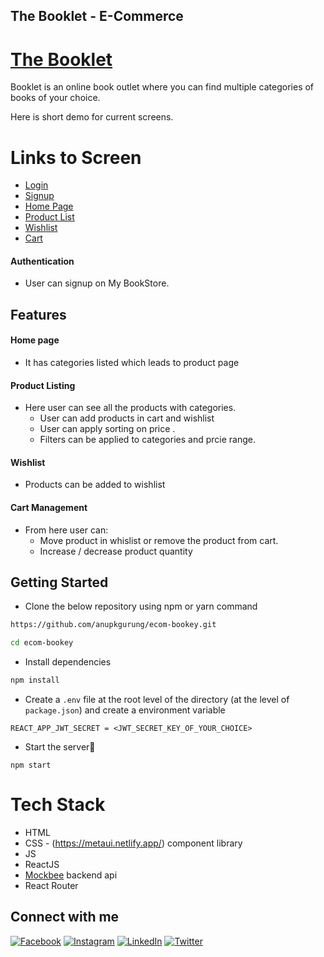 ## The Booklet - E-Commerce

# [The Booklet](https://thebooklet.netlify.app/)


Booklet is an online book outlet where you can find multiple categories of books of your choice.

Here is short demo for current screens.


# Links to Screen

- [Login](https://mybookstore.vercel.app/login)
- [Signup](https://mybookstore.vercel.app/signup)
- [Home Page](https://mybookstore.vercel.app/)
- [Product List](https://mybookstore.vercel.app/products)
- [Wishlist](https://mybookstore.vercel.app/wishlist)
- [Cart](https://mybookstore.vercel.app/cart)

#### Authentication
- User can signup on My BookStore.
  
## Features
 #### Home page 
 - It has categories listed which leads to product page
 
 #### Product Listing 
 - Here user can see all the products with categories.
    - User can add products in cart and wishlist   
    - User can apply sorting on price .
    - Filters can be applied to categories and prcie range.

#### Wishlist
 - Products can be added to wishlist

#### Cart Management
 - From here user can: 
    - Move product in whislist or remove the product from cart.
    - Increase / decrease product quantity

## Getting Started

- Clone the below repository using npm or yarn command

```sh
https://github.com/anupkgurung/ecom-bookey.git

cd ecom-bookey
```

- Install dependencies

```sh
npm install
```

- Create a `.env` file at the root level of the directory (at the level of `package.json`) and create a environment variable

```
REACT_APP_JWT_SECRET = <JWT_SECRET_KEY_OF_YOUR_CHOICE>
```

- Start the server🚀

```
npm start
```

# Tech Stack
- HTML
- CSS - (https://metaui.netlify.app/) component library
- JS
- ReactJS
- [Mockbee](https://mockbee.netlify.app/) backend api
- React Router



## Connect with me 
[![Facebook](https://img.shields.io/badge/facebook-%40anupkgurung-blue)](https://www.facebook.com/anup.gurung.9862)
[![Instagram](https://img.shields.io/badge/instagram-%40anupkgurung-blue)](https://www.instagram.com/aannupkmr/) 
[![LinkedIn](https://img.shields.io/badge/linkedin-%40anupkgurung-blue)](https://www.linkedin.com/in/anup-gurung-70b78788/) 
[![Twitter](https://img.shields.io/badge/twitter-%40anupkgurung-blue)](https://twitter.com/anupkgurung)


